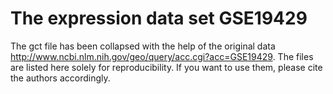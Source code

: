 # The expression data set GSE19429 

The gct file has been collapsed with the help of the original data http://www.ncbi.nlm.nih.gov/geo/query/acc.cgi?acc=GSE19429. The files are listed here solely for reproducibility. If you want to use them, please cite the authors accordingly.
